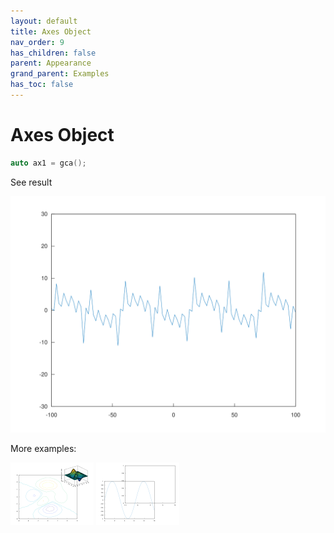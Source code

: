 ```yaml
---
layout: default
title: Axes Object
nav_order: 9
has_children: false
parent: Appearance
grand_parent: Examples
has_toc: false
---
```

# Axes Object

```cpp
auto ax1 = gca();
```


See result

[![example_axes_1](axes/axes_1.svg)](https://github.com/alandefreitas/matplotplusplus/blob/master/examples/appearance/axes/axes_1.cpp)

More examples:
    
[![example_axes_2](axes/axes_2_thumb.png)](https://github.com/alandefreitas/matplotplusplus/blob/master/examples/appearance/axes/axes_2.cpp)  [![example_axes_3](axes/axes_3_thumb.png)](https://github.com/alandefreitas/matplotplusplus/blob/master/examples/appearance/axes/axes_3.cpp)
  




<!-- Generated with mdsplit: https://github.com/alandefreitas/mdsplit -->
